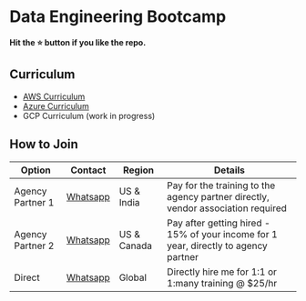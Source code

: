 # Data Engineering Bootcamp

**Hit the ⭐️ button if you like the repo.**

## Curriculum

- [AWS Curriculum](./00-curriculum/de-aws.md)
- [Azure Curriculum](./00-curriculum/de-azure.md)
- GCP Curriculum (work in progress)

## How to Join

| Option           | Contact                                                                                                                                                                  | Region      | Details                                                                             |
| ---------------- | ------------------------------------------------------------------------------------------------------------------------------------------------------------------------ | ----------- | ----------------------------------------------------------------------------------- |
| Agency Partner 1 | [Whatsapp](https://api.whatsapp.com/send?phone=919517720888&text=Hi%20Sowmya%20(WeHire)%0AI%20am%20interested%20in%20the%20data%20engineering%20training%20from%20Sparsh)   | US & India  | Pay for the training to the agency partner directly, vendor association required    |
| Agency Partner 2 | [Whatsapp](https://api.whatsapp.com/send?phone=918484005449&text=Hi%20Vishwas%20(Wynisco)%0AI%20am%20interested%20in%20the%20data%20engineering%20training%20from%20Sparsh) | US & Canada | Pay after getting hired - 15% of your income for 1 year, directly to agency partner |
| Direct           | [Whatsapp](https://api.whatsapp.com/send?phone=918384805365&text=Hi%20Sparsh%0AI%20am%20interested%20in%20the%20data%20engineering%20training)                              | Global      | Directly hire me for 1:1 or 1:many training @ $25/hr                                |
